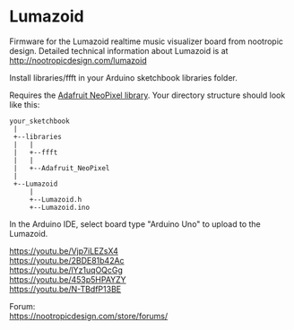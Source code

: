 # Lumazoid

Firmware for the Lumazoid realtime music visualizer board from nootropic design.
Detailed technical information about Lumazoid is at http://nootropicdesign.com/lumazoid

Install libraries/ffft in your Arduino sketchbook libraries folder.

Requires the [Adafruit NeoPixel library](https://github.com/adafruit/Adafruit_NeoPixel). 
Your directory structure should look like this:

```
your_sketchbook
 |
 +--libraries
 |   |
 |   +--ffft
 |   |
 |   +--Adafruit_NeoPixel
 |
 +--Lumazoid
     |
     +--Lumazoid.h
     +--Lumazoid.ino
```

In the Arduino IDE, select board type "Arduino Uno" to upload to the Lumazoid.  
  
https://youtu.be/Vjp7iLEZsX4  
https://youtu.be/2BDE81b42Ac  
https://youtu.be/lYz1uqOQcGg  
https://youtu.be/453p5HPAYZY  
https://youtu.be/N-TBdfP13BE  
  
Forum:  
https://nootropicdesign.com/store/forums/
